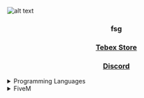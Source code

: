 ![alt text](https://cdn.discordapp.com/attachments/1037868575089762335/1162506987028881440/banner.png?ex=653c3000&is=6529bb00&hm=04aaed9151f05d6f8f42b8471d05657fcbeca3efe6ff079e255fc0f9ca935c5e&)
<h3 align="center">fsg</h3>
<h3 align="center"><a href="https://fsgscripts.tebex.io">Tebex Store</a></h3>
<h3 align="center"><a href="https://discord.gg/NCZzpR3MRN">Discord</a></h3>

<details>
  <summary>Programming Languages</summary>
  <ul>
     <li><a href="https://www.lua.org/docs.html">Lua 5.4</a></li>
     <li><a href="https://developer.mozilla.org/en-US/docs/Web/HTML">HyperText [HTML]</a></li>
     <li><a href="https://developer.mozilla.org/en-US/docs/Web/CSS">Cascading Style Sheets [CSS]</a></li>
  </ul>
</details>

<details>
  <summary>FiveM</summary>
  <ul>
     <li>Owner & Developer of <a href="https://discord.gg/HMjWXmth74"> The West LA</a></li>
    <li><strong>More things in the works, including scripts for QBCore / ESX</strong></li>
  </ul>
</details>
